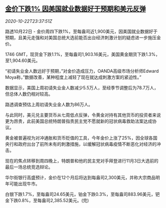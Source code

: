 <!--1603410902000-->
[金价下跌1% 因美国就业数据好于预期和美元反弹](https://cn.reuters.com/article/global-precious-metals-1022-thur-idCNKBS27739I)
------

<div><i>2020-10-22T23:37:51Z</i></div><p>路透10月22日 - 金价周四下跌1%，至每盎司近1,900美元，因美国就业数据好于预期，且美元走强和对美国总统大选前能否出台经济刺激计划的疑虑进一步施压金价。</p><p>1746 GMT，现货金下跌1.1%，至每盎司1,903.16美元，美国黄金期货下跌1.3%，至1,904.60美元。</p><p>“初请失业金人数远好于预期，”对金价造成压力，OANDA高级市场分析师Edward Moya称，”数据改善，某种程度上减轻了现在就达成刺激方案的紧迫性。”</p><p>数据显示，美国上周初请失业金人数减少5.5万人，至经季节调整后为78.7万人，但总体人数仍相对较高。</p><p>路透调查预估上周初请失业金人数为86万人。</p><p>与此同时，美元兑主要货币从七周低点反弹，令黄金对持有其他货币的投资者来说更为昂贵，此前美国总统特朗普指责民主党不愿就新的冠状病毒救助法案达成协议。</p><p>黄金被普遍视为对冲通胀和货币贬值的工具，今年金价上涨了25%，因全球各国央行和政府出台了前所未有的刺激措施，以缓解冠状病毒疫情不断恶化对经济的冲击。</p><p>现在的焦点转移到周四晚上，特朗普和他的民主党对手拜登进行11月3日大选前的最后一场总统竞选辩论。</p><p>华尔街银行高盛预计，金价在12个月后将达到每盎司2,300美元，并称大宗商品明年可能出现牛市。</p><p>白银下跌1.7%，至每盎司24.65美元，铂金下跌0.3%，至每盎司883.96美元，钯金下跌0.8%，至每盎司2,385.52美元。(完)</p>
